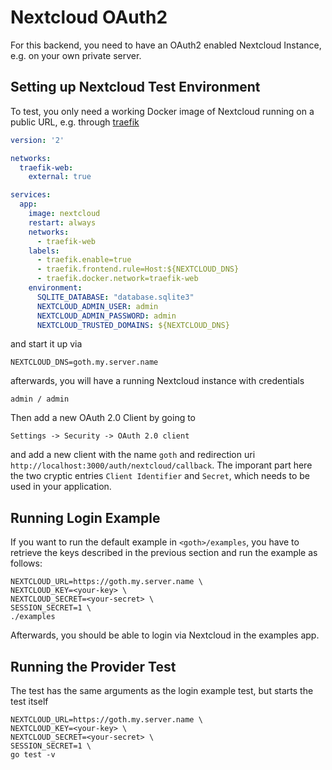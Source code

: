 # Nextcloud OAuth2

For this backend, you need to have an OAuth2 enabled Nextcloud Instance, e.g.
on your own private server.

## Setting up Nextcloud Test Environment

To test, you only need a working Docker image of Nextcloud running on a public
URL, e.g. through [traefik](https://traefik.io/)

```docker-compose.yml
version: '2'

networks:
  traefik-web:
    external: true

services:
  app:
    image: nextcloud
    restart: always
    networks:
      - traefik-web
    labels:
      - traefik.enable=true
      - traefik.frontend.rule=Host:${NEXTCLOUD_DNS}
      - traefik.docker.network=traefik-web
    environment:
      SQLITE_DATABASE: "database.sqlite3"
      NEXTCLOUD_ADMIN_USER: admin
      NEXTCLOUD_ADMIN_PASSWORD: admin
      NEXTCLOUD_TRUSTED_DOMAINS: ${NEXTCLOUD_DNS}
```

and start it up via

```
NEXTCLOUD_DNS=goth.my.server.name
```

afterwards, you will have a running Nextcloud instance with credentials

```
admin / admin
```

Then add a new OAuth 2.0 Client by going to

```
Settings -> Security -> OAuth 2.0 client
```

and add a new client with the name `goth` and redirection uri `http://localhost:3000/auth/nextcloud/callback`. The imporant part here the
two cryptic entries `Client Identifier` and `Secret`, which needs to be
used in your application.

## Running Login Example

If you want to run the default example in `<goth>/examples`, you have to 
retrieve the keys described in the previous section and run the example
as follows:

```
NEXTCLOUD_URL=https://goth.my.server.name \
NEXTCLOUD_KEY=<your-key> \
NEXTCLOUD_SECRET=<your-secret> \
SESSION_SECRET=1 \
./examples
```

Afterwards, you should be able to login via Nextcloud in the examples app.

## Running the Provider Test

The test has the same arguments as the login example test, but starts the test itself

```
NEXTCLOUD_URL=https://goth.my.server.name \
NEXTCLOUD_KEY=<your-key> \
NEXTCLOUD_SECRET=<your-secret> \
SESSION_SECRET=1 \
go test -v
```
